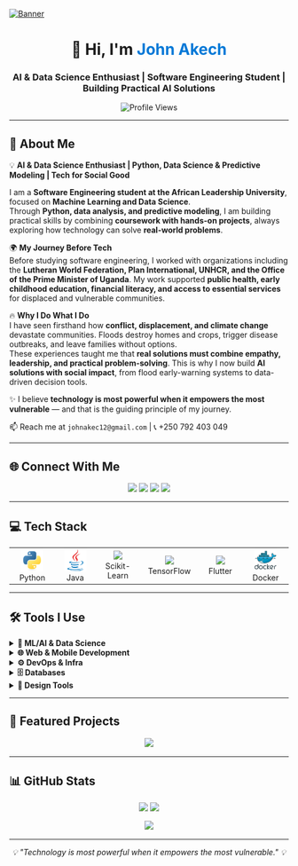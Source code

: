 [![Banner](https://itsm.tools/wp-content/uploads/2023/12/ai-buzzwords.png)](https://itsm.tools)

<h1 align="center">👋 Hi, I'm <span style="color:#0078D7;">John Akech</span></h1>
<h3 align="center">AI & Data Science Enthusiast | Software Engineering Student | Building Practical AI Solutions</h3>

<p align="center">
  <img src="https://komarev.com/ghpvc/?username=john-akech&label=Profile%20Views&color=blue&style=for-the-badge" alt="Profile Views" />
</p>

---

## 🌟 About Me  

💡 **AI & Data Science Enthusiast | Python, Data Science & Predictive Modeling | Tech for Social Good**

I am a **Software Engineering student at the African Leadership University**, focused on **Machine Learning and Data Science**.  
Through **Python, data analysis, and predictive modeling**, I am building practical skills by combining **coursework with hands-on projects**, always exploring how technology can solve **real-world problems**.  

🌍 **My Journey Before Tech**  
Before studying software engineering, I worked with organizations including the **Lutheran World Federation, Plan International, UNHCR, and the Office of the Prime Minister of Uganda**. My work supported **public health, early childhood education, financial literacy, and access to essential services** for displaced and vulnerable communities.  

🔥 **Why I Do What I Do**  
I have seen firsthand how **conflict, displacement, and climate change** devastate communities. Floods destroy homes and crops, trigger disease outbreaks, and leave families without options.  
These experiences taught me that **real solutions must combine empathy, leadership, and practical problem-solving**. This is why I now build **AI solutions with social impact**, from flood early-warning systems to data-driven decision tools.  

✨ I believe **technology is most powerful when it empowers the most vulnerable** — and that is the guiding principle of my journey.  

📫 Reach me at `johnakec12@gmail.com` | 📞 +250 792 403 049  

---

## 🌐 Connect With Me  
<p align="center">
  <a href="https://www.linkedin.com/in/john-akech" target="_blank"><img src="https://img.icons8.com/color/48/linkedin.png" width="40"/></a>
  <a href="https://fb.com/the.lord.aroma" target="_blank"><img src="https://img.icons8.com/color/48/facebook.png" width="40"/></a>
  <a href="https://instagram.com/the.lord.aroma" target="_blank"><img src="https://img.icons8.com/fluency/48/instagram-new.png" width="40"/></a>
  <a href="https://x.com/john_akech_" target="_blank"><img src="https://img.icons8.com/ios-filled/50/000000/twitterx--v2.png" width="40"/></a>
</p>

---

## 💻 Tech Stack  

<table align="center">
<tr>
<td align="center" width="120"><img src="https://raw.githubusercontent.com/devicons/devicon/master/icons/python/python-original.svg" width="40"/><br>Python</td>
<td align="center" width="120"><img src="https://raw.githubusercontent.com/devicons/devicon/master/icons/java/java-original.svg" width="40"/><br>Java</td>
<td align="center" width="120"><img src="https://upload.wikimedia.org/wikipedia/commons/0/05/Scikit_learn_logo_small.svg" width="40"/><br>Scikit-Learn</td>
<td align="center" width="120"><img src="https://www.vectorlogo.zone/logos/tensorflow/tensorflow-icon.svg" width="40"/><br>TensorFlow</td>
<td align="center" width="120"><img src="https://www.vectorlogo.zone/logos/flutterio/flutterio-icon.svg" width="40"/><br>Flutter</td>
<td align="center" width="120"><img src="https://raw.githubusercontent.com/devicons/devicon/master/icons/docker/docker-original-wordmark.svg" width="40"/><br>Docker</td>
</tr>
</table>

---

## 🛠 Tools I Use

<details>
<summary><b>🔬 ML/AI & Data Science</b></summary>
<p align="center">
  <img src="https://raw.githubusercontent.com/devicons/devicon/master/icons/pandas/pandas-original.svg" width="40"/>
  <img src="https://raw.githubusercontent.com/mwaskom/seaborn/master/doc/_static/logo-mark-lightbg.svg" width="40"/>
  <img src="https://www.vectorlogo.zone/logos/pytorch/pytorch-icon.svg" width="40"/>
</p>
</details>

<details>
<summary><b>🌐 Web & Mobile Development</b></summary>
<p align="center">
  <img src="https://raw.githubusercontent.com/devicons/devicon/master/icons/html5/html5-original.svg" width="40"/>
  <img src="https://raw.githubusercontent.com/devicons/devicon/master/icons/css3/css3-original.svg" width="40"/>
  <img src="https://raw.githubusercontent.com/devicons/devicon/master/icons/typescript/typescript-original.svg" width="40"/>
  <img src="https://raw.githubusercontent.com/devicons/devicon/master/icons/vuejs/vuejs-original.svg" width="40"/>
  <img src="https://www.vectorlogo.zone/logos/dartlang/dartlang-icon.svg" width="40"/>
</p>
</details>

<details>
<summary><b>⚙️ DevOps & Infra</b></summary>
<p align="center">
  <img src="https://www.vectorlogo.zone/logos/kubernetes/kubernetes-icon.svg" width="40"/>
  <img src="https://www.vectorlogo.zone/logos/vagrantup/vagrantup-icon.svg" width="40"/>
  <img src="https://www.vectorlogo.zone/logos/virtualbox/virtualbox-icon.svg" width="40"/>
</p>
</details>

<details>
<summary><b>🗄 Databases</b></summary>
<p align="center">
  <img src="https://raw.githubusercontent.com/devicons/devicon/master/icons/mongodb/mongodb-original.svg" width="40"/>
  <img src="https://raw.githubusercontent.com/devicons/devicon/master/icons/mysql/mysql-original.svg" width="40"/>
  <img src="https://raw.githubusercontent.com/devicons/devicon/master/icons/postgresql/postgresql-original.svg" width="40"/>
  <img src="https://www.vectorlogo.zone/logos/sqlite/sqlite-icon.svg" width="40"/>
</p>
</details>

<details>
<summary><b>🎨 Design Tools</b></summary>
<p align="center">
  <img src="https://www.vectorlogo.zone/logos/figma/figma-icon.svg" width="40"/>
  <img src="https://www.vectorlogo.zone/logos/adobe_illustrator/adobe_illustrator-icon.svg" width="40"/>
  <img src="https://raw.githubusercontent.com/devicons/devicon/master/icons/photoshop/photoshop-line.svg" width="40"/>
</p>
</details>

---

## 🚀 Featured Projects  

<p align="center">
  <a href="https://github.com/John-Akech/Sonar-Rock-vs-Mine-Classifier">
    <img src="https://github-readme-stats.vercel.app/api/pin/?username=John-Akech&repo=Sonar-Rock-vs-Mine-Classifier&theme=tokyonight" />
  </a>
</p>

---

## 📊 GitHub Stats  

<p align="center">
  <img src="https://github-readme-stats.vercel.app/api?username=john-akech&show_icons=true&theme=tokyonight" height="180"/>
  <img src="https://streak-stats.demolab.com?user=john-akech&theme=tokyonight" height="180"/>
</p>

<p align="center">
  <img src="https://github-readme-stats.vercel.app/api/top-langs/?username=john-akech&layout=compact&theme=tokyonight" height="150"/>
</p>

---

<p align="center"><em>💡 "Technology is most powerful when it empowers the most vulnerable." 💡</em></p>

